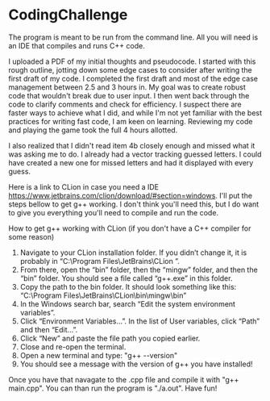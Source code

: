 # CodingChallenge

The program is meant to be run from the command line. All you will need is an IDE that compiles and runs C++ code.

I uploaded a PDF of my initial thoughts and pseudocode. I started with this rough outline, jotting down some edge cases to consider after writing the first draft of my code. I completed the first draft and most of the edge case management between 2.5 and 3 hours in. My goal was to create robust code that wouldn't break due to user input. I then went back through the code to clarify comments and check for efficiency. I suspect there are faster ways to achieve what I did, and while I'm not yet familiar with the best practices for writing fast code, I am keen on learning. Reviewing my code and playing the game took the full 4 hours allotted.

I also realized that I didn't read item 4b closely enough and missed what it was asking me to do. I already had a vector tracking guessed letters. I could have created a new one for missed letters and had it displayed with every guess.

Here is a link to CLion in case you need a IDE https://www.jetbrains.com/clion/download/#section=windows. I'll put the steps bellow to get g++ working. I don't think you'll need this, but I do want to give you everything you'll need to compile and run the code.

How to get g++ working with CLion (if you don't have a C++ compiler for some reason)
1. Navigate to your CLion installation folder. If you didn’t change it, it is probably in “C:\Program Files\JetBrains\CLion <version number>”.
2. From there, open the “bin” folder, then the “mingw” folder, and then the “bin” folder. You should see a file called “g++.exe” in this folder.
3. Copy the path to the bin folder. It should look something like this: “C:\Program Files\JetBrains\CLion<version number>\bin\mingw\bin”
4. In the Windows search bar, search “Edit the system environment variables”.
5. Click “Environment Variables…”. In the list of User variables, click “Path” and then “Edit…”.
6. Click “New” and paste the file path you copied earlier.
7. Close and re-open the terminal.
8. Open a new terminal and type: "g++ --version"
9. You should see a message with the version of g++ you have installed!

Once you have that navagate to the .cpp file and compile it with "g++ main.cpp". You can than run the program is "./a.out".
Have fun!
